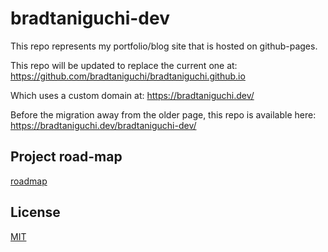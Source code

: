 # bradtaniguchi-dev

This repo represents my portfolio/blog site that is hosted on github-pages.

This repo will be updated to replace the current one at:
https://github.com/bradtaniguchi/bradtaniguchi.github.io

Which uses a custom domain at:
https://bradtaniguchi.dev/

Before the migration away from the older page, this repo is available here:
https://bradtaniguchi.dev/bradtaniguchi-dev/

## Project road-map

[roadmap](https://github.com/users/bradtaniguchi/projects/6)

## License

[MIT](./LICENSE.md)
